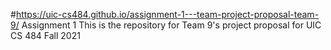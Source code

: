 ﻿#https://uic-cs484.github.io/assignment-1---team-project-proposal-team-9/ Assignment 1
This is the repository for Team 9's project proposal for UIC CS 484 Fall 2021
